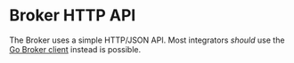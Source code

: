 # Broker HTTP API

The Broker uses a simple HTTP/JSON API. Most integrators _should_ use the [Go Broker client](broker_go_client.md)
instead is possible.

